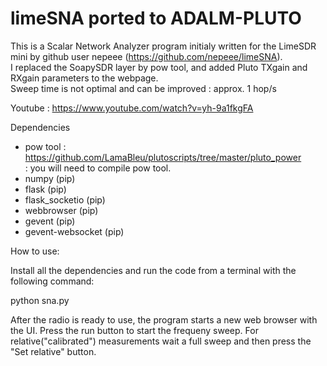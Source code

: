 # limeSNA ported to ADALM-PLUTO
This is a Scalar Network Analyzer program initialy written for the LimeSDR mini by github user nepeee (https://github.com/nepeee/limeSNA).  
I replaced the SoapySDR layer by pow tool, and added Pluto TXgain and RXgain parameters to the webpage.  
Sweep time is not optimal and can be improved : approx. 1 hop/s 

Youtube : https://www.youtube.com/watch?v=yh-9a1fkgFA

Dependencies
- pow tool : https://github.com/LamaBleu/plutoscripts/tree/master/pluto_power  
           : you will need to compile pow tool.
- numpy (pip)
- flask (pip)
- flask_socketio (pip)
- webbrowser (pip)
- gevent (pip)
- gevent-websocket (pip)

How to use:

Install all the dependencies and run the code from a terminal with the following command:

python sna.py

After the radio is ready to use, the program starts a new web browser with the UI. Press the run button to start the frequeny sweep. For relative("calibrated") measurements wait a full sweep and then press the "Set relative" button.

